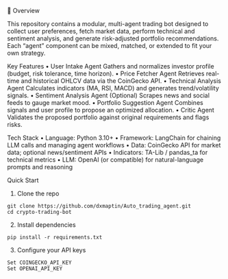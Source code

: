 🚀 Overview

This repository contains a modular, multi-agent trading bot designed to collect user preferences, fetch market data, perform technical and sentiment analysis, and generate risk-adjusted portfolio recommendations. Each “agent” component can be mixed, matched, or extended to fit your own strategy.

Key Features
	•	User Intake Agent
Gathers and normalizes investor profile (budget, risk tolerance, time horizon).
	•	Price Fetcher Agent
Retrieves real-time and historical OHLCV data via the CoinGecko API.
	•	Technical Analysis Agent
Calculates indicators (MA, RSI, MACD) and generates trend/volatility signals.
	•	Sentiment Analysis Agent
(Optional) Scrapes news and social feeds to gauge market mood.
	•	Portfolio Suggestion Agent
Combines signals and user profile to propose an optimized allocation.
	•	Critic Agent
Validates the proposed portfolio against original requirements and flags risks.

Tech Stack
	•	Language: Python 3.10+
	•	Framework: LangChain for chaining LLM calls and managing agent workflows
	•	Data: CoinGecko API for market data; optional news/sentiment APIs
	•	Indicators: TA-Lib / pandas_ta for technical metrics
	•	LLM: OpenAI (or compatible) for natural-language prompts and reasoning
 
Quick Start
1.	Clone the repo
```
git clone https://github.com/dxmaptin/Auto_trading_agent.git
cd crypto-trading-bot
```
2.	Install dependencies
```
pip install -r requirements.txt
```
3.	Configure your API keys
```
Set COINGECKO_API_KEY
Set OPENAI_API_KEY
```


